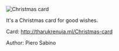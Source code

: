<img src="https://i.ibb.co/f8tHFG4/christmas.png" alt="Christmas card">


It's a Christmas card for good wishes.

Card: http://tharukrenuja.ml/Christmas-card

Author: Piero Sabino
